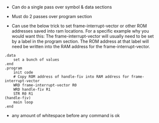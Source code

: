 - Can do a single pass over symbol & data sections
- Must do 2 passes over program section

- Can use the below trick to set frame-interrupt-vector or other ROM addresses
  saved into ram locations.  For a specific example why you would want this:
  The frame-interrupt-vector will usually need to be set by a label in the
  program section. The ROM address at that label will need be written into the
  RAM address for the frame-interrupt-vector.


```
.data
    set a bunch of values
.end
.program
    init code
    # Copy ROM address of handle-fiv into RAM address for frame-interrupt-vector
    WRD frame-interrupt-vector R0
    WRD handle-fiv R1
    STR R0 R1
(handle-fiv)
    main loop
.end
```

- any amount of whitespace before any command is ok
